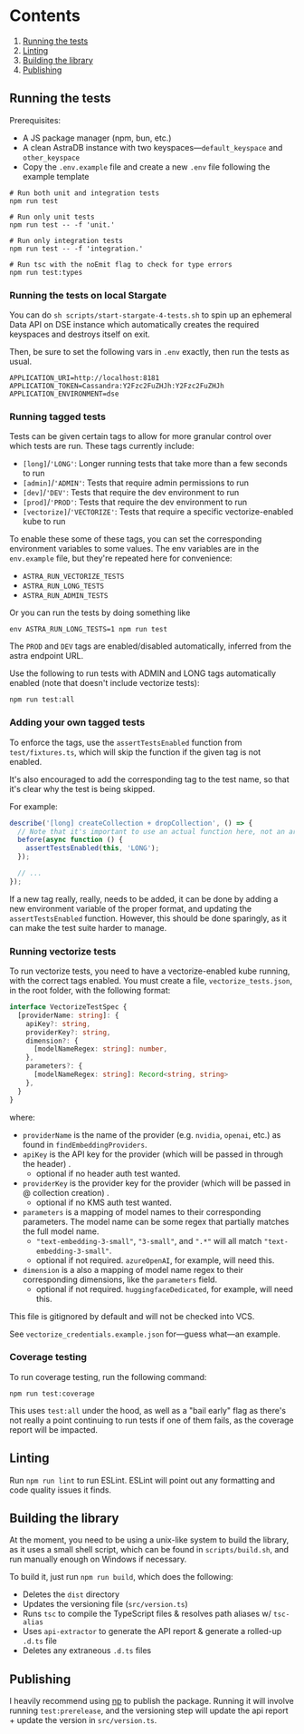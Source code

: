 # Contents
1. [Running the tests](#running-the-tests)
2. [Linting](#linting)
3. [Building the library](#building-the-library)
4. [Publishing](#publishing)

## Running the tests
Prerequisites:
- A JS package manager (npm, bun, etc.)
- A clean AstraDB instance with two keyspaces—`default_keyspace` and `other_keyspace`
- Copy the `.env.example` file and create a new `.env` file following the example template

```shell
# Run both unit and integration tests
npm run test

# Run only unit tests
npm run test -- -f 'unit.'

# Run only integration tests
npm run test -- -f 'integration.'

# Run tsc with the noEmit flag to check for type errors
npm run test:types
```

### Running the tests on local Stargate
You can do `sh scripts/start-stargate-4-tests.sh` to spin up an ephemeral Data API on DSE instance which automatically
creates the required keyspaces and destroys itself on exit.

Then, be sure to set the following vars in `.env` exactly, then run the tests as usual.
```dotenv
APPLICATION_URI=http://localhost:8181
APPLICATION_TOKEN=Cassandra:Y2Fzc2FuZHJh:Y2Fzc2FuZHJh
APPLICATION_ENVIRONMENT=dse
```

### Running tagged tests
Tests can be given certain tags to allow for more granular control over which tests are run. These tags currently include:
- `[long]`/`'LONG'`: Longer running tests that take more than a few seconds to run
- `[admin]`/`'ADMIN'`: Tests that require admin permissions to run
- `[dev]`/`'DEV'`: Tests that require the dev environment to run
- `[prod]`/`'PROD'`: Tests that require the dev environment to run
- `[vectorize]`/`'VECTORIZE'`: Tests that require a specific vectorize-enabled kube to run

To enable these some of these tags, you can set the corresponding environment variables to some values. The env 
variables are in the `env.example` file, but they're repeated here for convenience:
- `ASTRA_RUN_VECTORIZE_TESTS`
- `ASTRA_RUN_LONG_TESTS`
- `ASTRA_RUN_ADMIN_TESTS`

Or you can run the tests by doing something like
```shell
env ASTRA_RUN_LONG_TESTS=1 npm run test
```

The `PROD` and `DEV` tags are enabled/disabled automatically, inferred from the astra endpoint URL.

Use the following to run tests with ADMIN and LONG tags automatically enabled (note that doesn't include vectorize tests):
```shell
npm run test:all
```

### Adding your own tagged tests
To enforce the tags, use the `assertTestsEnabled` function from `test/fixtures.ts`, which will skip the function if the
given tag is not enabled. 

It's also encouraged to add the corresponding tag to the test name, so that it's clear why the test is being skipped.

For example:
```typescript
describe('[long] createCollection + dropCollection', () => {
  // Note that it's important to use an actual function here, not an arrow function
  before(async function () {
    assertTestsEnabled(this, 'LONG');
  });

  // ...
});
```

If a new tag really, really, needs to be added, it can be done by adding a new environment variable of the proper
format, and updating the `assertTestsEnabled` function. However, this should be done sparingly, as it can make the
test suite harder to manage.

### Running vectorize tests
To run vectorize tests, you need to have a vectorize-enabled kube running, with the correct tags enabled.
You must create a file, `vectorize_tests.json`, in the root folder, with the following format:

```ts
interface VectorizeTestSpec {
  [providerName: string]: {
    apiKey?: string,
    providerKey?: string,
    dimension?: {
      [modelNameRegex: string]: number,
    },
    parameters?: {
      [modelNameRegex: string]: Record<string, string>
    },
  }
}
```

where:
- `providerName` is the name of the provider (e.g. `nvidia`, `openai`, etc.) as found in `findEmbeddingProviders`.
- `apiKey` is the API key for the provider (which will be passed in through the header) .
  - optional if no header auth test wanted.
- `providerKey` is the provider key for the provider (which will be passed in @ collection creation) .
  - optional if no KMS auth test wanted.
- `parameters` is a mapping of model names to their corresponding parameters. The model name can be some regex that partially matches the full model name.
  - `"text-embedding-3-small"`, `"3-small"`, and `".*"` will all match `"text-embedding-3-small"`.
  - optional if not required. `azureOpenAI`, for example, will need this.
- `dimension` is a also a mapping of model name regex to their corresponding dimensions, like the `parameters` field.
  - optional if not required. `huggingfaceDedicated`, for example, will need this.

This file is gitignored by default and will not be checked into VCS.

See `vectorize_credentials.example.json` for—guess what—an example.

### Coverage testing

To run coverage testing, run the following command:
```shell
npm run test:coverage
```

This uses `test:all` under the hood, as well as a "bail early" flag as there's not really a point continuing to run 
tests if one of them fails, as the coverage report will be impacted.

## Linting
Run `npm run lint` to run ESLint. ESLint will point out any formatting and code quality issues it finds.

## Building the library
At the moment, you need to be using a unix-like system to build the library, as it uses a small shell script,
which can be found in `scripts/build.sh`, and run manually enough on Windows if necessary.

To build it, just run `npm run build`, which does the following:
- Deletes the `dist` directory
- Updates the versioning file (`src/version.ts`)
- Runs `tsc` to compile the TypeScript files & resolves path aliases w/ `tsc-alias`
- Uses `api-extractor` to generate the API report & generate a rolled-up `.d.ts` file
- Deletes any extraneous `.d.ts` files

## Publishing
I heavily recommend using [np](https://github.com/sindresorhus/np) to publish the package. Running it will involve running `test:prerelease`, and the
versioning step will update the api report + update the version in `src/version.ts`. 
